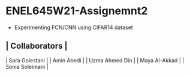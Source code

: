# ENEL645W21-Assignemnt2

* Experimenting FCN/CNN using CIFAR14 dataset

| Collaborators |
-----------------
| Sara Golestani |
| Amin Abedi |
| Uzma Ahmed Din |
| Maya Al-Akkad |
| Sonia Soleimani |
